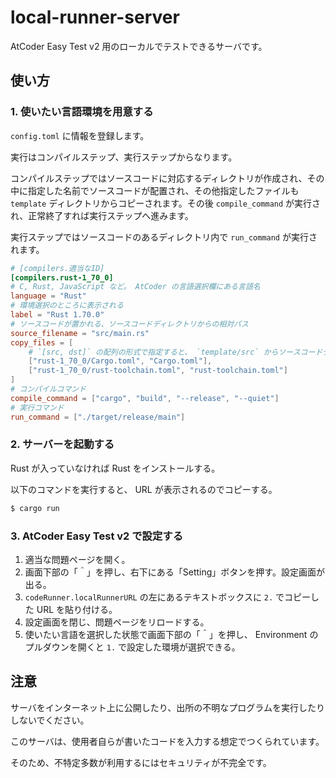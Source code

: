 # local-runner-server
AtCoder Easy Test v2 用のローカルでテストできるサーバです。

## 使い方

### 1. 使いたい言語環境を用意する
`config.toml` に情報を登録します。

実行はコンパイルステップ、実行ステップからなります。

コンパイルステップではソースコードに対応するディレクトリが作成され、その中に指定した名前でソースコードが配置され、その他指定したファイルも `template` ディレクトリからコピーされます。その後 `compile_command` が実行され、正常終了すれば実行ステップへ進みます。

実行ステップではソースコードのあるディレクトリ内で `run_command` が実行されます。

```toml
# [compilers.適当なID]
[compilers.rust-1_70_0]
# C, Rust, JavaScript など。 AtCoder の言語選択欄にある言語名
language = "Rust"
# 環境選択のところに表示される
label = "Rust 1.70.0"
# ソースコードが置かれる、ソースコードディレクトリからの相対パス
source_filename = "src/main.rs" 
copy_files = [
    # `[src, dst]` の配列の形式で指定すると、 `template/src` からソースコードディレクトリ内の `dst` へコピーする
    ["rust-1_70_0/Cargo.toml", "Cargo.toml"],
    ["rust-1_70_0/rust-toolchain.toml", "rust-toolchain.toml"]
]
# コンパイルコマンド
compile_command = ["cargo", "build", "--release", "--quiet"]
# 実行コマンド
run_command = ["./target/release/main"]
```

### 2. サーバーを起動する
Rust が入っていなければ Rust をインストールする。

以下のコマンドを実行すると、 URL が表示されるのでコピーする。

```sh
$ cargo run
```

### 3. AtCoder Easy Test v2 で設定する
1. 適当な問題ページを開く。
2. 画面下部の「＾」を押し、右下にある「Setting」ボタンを押す。設定画面が出る。
3. `codeRunner.localRunnerURL` の左にあるテキストボックスに `2.` でコピーした URL を貼り付ける。
4. 設定画面を閉じ、問題ページをリロードする。
5. 使いたい言語を選択した状態で画面下部の「＾」を押し、 Environment のプルダウンを開くと `1.` で設定した環境が選択できる。

## 注意
サーバをインターネット上に公開したり、出所の不明なプログラムを実行したりしないでください。

このサーバは、使用者自らが書いたコードを入力する想定でつくられています。

そのため、不特定多数が利用するにはセキュリティが不完全です。
